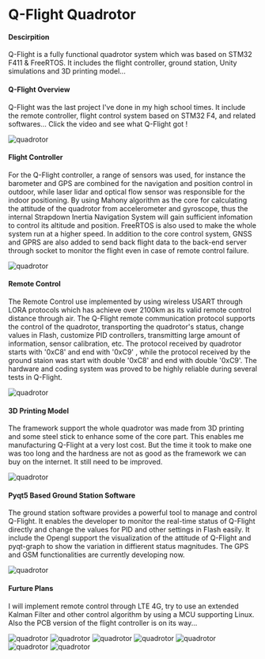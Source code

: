 # Q-Flight Quadrotor

#### Descirpition
Q-Flight is a fully functional quadrotor system which was based on STM32 F411 & FreeRTOS. It includes the flight controller, ground station, Unity simulations and 3D printing model...

#### Q-Flight Overview

Q-Flight was the last project I've done in my high school times. It include the remote controller, flight control system based on STM32 F4, and related softwares... Click the video and see what Q-Flight got ! 

![quadrotor](https://github.com/quix12345/Q-Flight/blob/master/qflight/3.png "quadrotor")

#### Flight Controller

For the Q-Flight controller, a range of sensors was used, for instance the barometer and GPS are combined for the navigation and position control in outdoor, while laser lidar and optical flow sensor was responsible for the indoor positioning. By using Mahony algorithm as the core for calculating the attitude of the quadrotor from accelerometer and gyroscope, thus the internal Strapdown Inertia Navigation System will gain sufficient infomation to control its altitude and position. FreeRTOS is also used to make the whole system run at a higher speed. In addition to the core control system, GNSS and GPRS are also added to send back flight data to the back-end server through socket to monitor the flight even in case of remote control failure. 

![quadrotor](https://github.com/quix12345/Q-Flight/blob/master/qflight/2.png "quadrotor")

#### Remote Control

The Remote Control use implemented by using wireless USART through LORA protocols which has achieve over  2100km as its valid remote control distance through air. The Q-Flight remote communication protocol supports the control of the quadrotor, transporting the quadrotor's status, change values in Flash, customize PID controllers, transmitting large amount of information, sensor calibration, etc. The protocol received by quadrotor starts with '0xC8' and end with '0xC9' , while the protocol received by the ground staion was start with double  '0xC8' and end with double '0xC9'. The hardware and coding system was proved to be highly reliable during several tests in Q-Flight.

![quadrotor](https://quix.zqwei-tech.cn/static/qflight/1.png "quadrotor")

#### 3D Printing Model

The framework support the whole quadrotor was made from 3D printing and some steel stick to enhance some of the core part. This enables me manufacturing Q-Flight at a very lost cost. But the time it took to make one was too long and the hardness are not as good as the framework we can buy on the internet. It still need to be improved. 

![quadrotor](https://github.com/quix12345/Q-Flight/blob/master/qflight/4.png "quadrotor")

#### Pyqt5 Based Ground Station Software

The ground station software provides a powerful tool to manage and control Q-Flight. It enables the developer to monitor the real-time status of Q-Flight directly and change the values for PID and other settings in Flash easily. It include the Opengl support the visualization of the attitude of Q-Flight and pyqt-graph to show the variation in diffierent status magnitudes. The GPS and GSM functionalities are currently developing now.

![quadrotor](https://github.com/quix12345/Q-Flight/blob/master/qflight/ground_station.png "quadrotor")

#### Furture Plans

I will implement remote control through LTE 4G, try to use an extended Kalman Filter and other control algorithm by using a MCU supporting Linux. Also the PCB version of the flight controller is on its way...

![quadrotor](https://github.com/quix12345/Q-Flight/blob/master/qflight/5.png "quadrotor")
![quadrotor](https://github.com/quix12345/Q-Flight/blob/master/qflight/6.png "quadrotor")
![quadrotor](https://github.com/quix12345/Q-Flight/blob/master/qflight/7.png "quadrotor")
![quadrotor](https://github.com/quix12345/Q-Flight/blob/master/qflight/8.png "quadrotor")
![quadrotor](https://github.com/quix12345/Q-Flight/blob/master/qflight/9.png "quadrotor")
![quadrotor](https://github.com/quix12345/Q-Flight/blob/master/qflight/10.png "quadrotor")
![quadrotor](https://github.com/quix12345/Q-Flight/blob/master/qflight/11.png "quadrotor")


